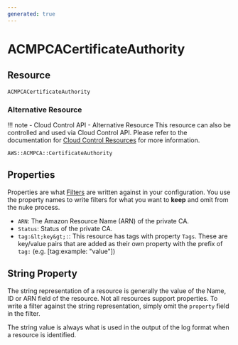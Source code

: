 ```yaml
---
generated: true
---
```


# ACMPCACertificateAuthority


## Resource

```text
ACMPCACertificateAuthority
```

### Alternative Resource

!!! note - Cloud Control API - Alternative Resource
    This resource can also be controlled and used via Cloud Control API. Please refer to the documentation for
    [Cloud Control Resources](../config-cloud-control.md) for more information.

```text
AWS::ACMPCA::CertificateAuthority
```
## Properties

Properties are what [Filters](../config-filtering.md) are written against in your configuration. You use the property
names to write filters for what you want to **keep** and omit from the nuke process.


- `ARN`: The Amazon Resource Name (ARN) of the private CA.
- `Status`: Status of the private CA.
- `tag:&lt;key&gt;:`: This resource has tags with property `Tags`. These are key/value pairs that are
	added as their own property with the prefix of `tag:` (e.g. [tag:example: &#34;value&#34;]) 

## String Property

The string representation of a resource is generally the value of the Name, ID or ARN field of the resource. Not all
resources support properties. To write a filter against the string representation, simply omit the `property` field in
the filter.

The string value is always what is used in the output of the log format when a resource is identified.

